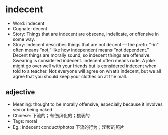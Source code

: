 # indecent

- Word: indecent
- Cognate: decent
- Story: Things that are indecent are obscene, indelicate, or offensive in some way.
- Story: Indecent describes things that are not decent — the prefix "-in" often means “not,” like how independent means “not dependent.” Decent things are morally sound, so indecent things are offensive. Swearing is considered indecent. Indecent often means rude. A joke might go over well with your friends but is considered indecent when told to a teacher. Not everyone will agree on what’s indecent, but we all agree that you should keep your clothes on at the mall.

## adjective

- Meaning: thought to be morally offensive, especially because it involves sex or being naked
- Chinese: 下流的；有伤风化的；猥亵的
- Tags: moral
- Eg.: indecent conduct/photos 下流的行为；淫秽的照片

